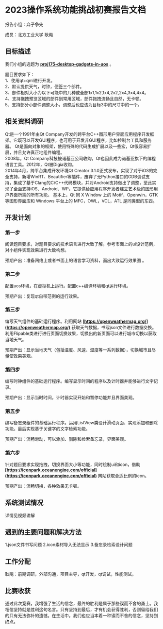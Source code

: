 # 2023操作系统功能挑战初赛报告文档

报告小组：弃子争先

成员：北方工业大学 耿飚

## 目标描述

我们小组的选题为 
**[proj175-desktop-gadgets-in-uos](https://github.com/oscomp/proj175-desktop-gadgets-in-uos)** 。

题目要求如下：<br>
1、使用qt+qml进行开发。<br>
2、默认提供天气，时钟，便签三个部件。<br>
3、部件相对大小为以下可能中的几种或全部1x1,1x2,1x4,2x2,2x4,3x4,4x4。<br>
4、支持拖拽预览区域的部件到常用区域，部件拖拽流畅且自然，无卡顿。<br>
5、支持部分小部件调整大小，调整后也应该为目标3中的尺寸中的一个。



## 相关资料调研
Qt是一个1991年由Qt Company开发的跨平台C++图形用户界面应用程序开发框架。它既可以开发GUI程序，也可用于开发非GUI程序，比如控制台工具和服务器。
Qt是面向对象的框架，使用特殊的代码生成扩展以及一些宏，Qt很容易扩展，并且允许真正地组件编程。  
2008年，Qt Company科技被诺基亚公司收购，Qt也因此成为诺基亚旗下的编程语言工具。2012年，Qt被Digia收购。  
2014年4月，跨平台集成开发环境Qt Creator 3.1.0正式发布，实现了对于iOS的完全支持，新增WinRT、Beautifier等插件，废弃了无Python接口的GDB调试支持，集成了基于Clang的C/C++代码模块，并对Android支持做出了调整，至此实现了全面支持iOS、Android、WP，它提供给应用程序开发者建立艺术级的图形用户界面所需的所有功能。
基本上，Qt 同 X Window 上的 Motif，Openwin，GTK 等图形界面库和 Windows 平台上的 MFC，OWL，VCL，ATL 是同类型的东西。  

## 开发计划

### 第一步

阅读题目要求，对题目要求的技术语言进行大致了解。参考市面上的ui设计范例，对小组件实现效果进行大致构想。

预期产出：准备网络上或者书面上的语言学习资料，画出大致运行效果图 。

### 第二步

配置uos环境，在虚拟机上运行。配置c++编译环境和qt运行环境。

预期产出：复现qt自带范例的运行效果。

### 第三步

编写天气组件的基础运行程序。利用网站 **[https://openweathermap.org/](https://openweathermap.org/)** 获取天气数据，书写json文件进行数据交换。
利用Flipable类进行进行页面切换效果，切换出的新页面可以进行城市切换以获取当地天气。

预期产出：显示当地天气（包括温度、风速、湿度等一系列数据），切换城市且尽量使效果美观。

### 第四步

编写时钟组件的基础运行程序。编写显示时间的程序以及计时器并能够进行文字记录。

预期产出：显示当时时间，计时器实现开始和暂停功能并且界面美观。

### 第五步

编写备忘录组件的基础运行程序。运用ListView类设计滑动页面，实现添加和删除功能。最后实现基于关键字的文字检索功能。

预期产出：流畅滑动，可以添加、删除和检索备忘录，界面美观。

### 第六步

针对题目要求实现拖拽，切换界面大小等功能，同时绘制ui和icon，借助 **[https://iconpark.oceanengine.com/official](https://iconpark.oceanengine.com/official)** 网站获取合适比例的icon。

预期产出：流畅切换，各种效果无卡顿。

## 系统测试情况

详情见视频讲解

## 遇到的主要问题和解决方法

1.json文件书写问题
2.icon素材导入无法显示
3.备忘录检索设计问题

## 工作分配

耿飚：前期调研，外部沟通，项目主导，qt开发，qt调试，性能测试。

## 比赛收获

通过此次竞赛，我增强了生活的信念，最终的胜利是属于那些锲而不舍的勇士。我相信坚持就是胜利这句名言。只有坚持到最后，才有机会获得胜利，否则留给我们的只有无法弥补的遗憾。在生活中，我们也应当本着一种锲而不舍的信念，坚持到终点。
